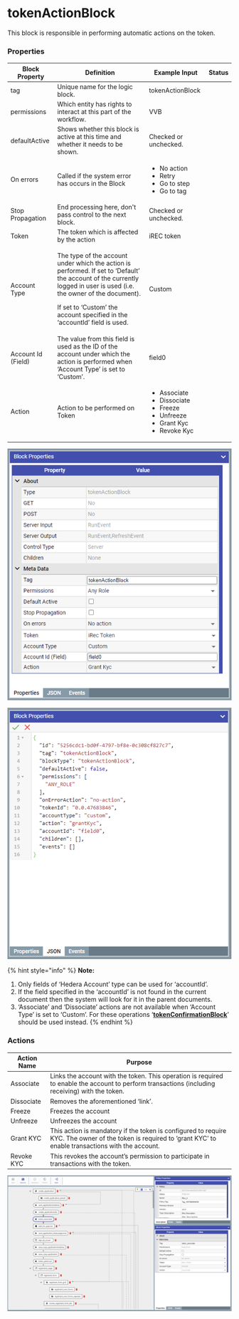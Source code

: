 # tokenActionBlock

This block is responsible in performing automatic actions on the token.

### Properties

| Block Property     | Definition                                                                                                                                                                                                                                                     | Example Input                                                                                                              | Status |
| ------------------ | -------------------------------------------------------------------------------------------------------------------------------------------------------------------------------------------------------------------------------------------------------------- | -------------------------------------------------------------------------------------------------------------------------- | ------ |
| tag                | Unique name for the logic block.                                                                                                                                                                                                                               | tokenActionBlock                                                                                                           |        |
| permissions        | Which entity has rights to interact at this part of the workflow.                                                                                                                                                                                              | VVB                                                                                                                        |        |
| defaultActive      | Shows whether this block is active at this time and whether it needs to be shown.                                                                                                                                                                              | Checked or unchecked.                                                                                                      |        |
| On errors          | Called if the system error has occurs in the Block                                                                                                                                                                                                             | <p></p><ul><li>No action</li><li>Retry</li><li>Go to step</li><li>Go to tag</li></ul>                                      |        |
| Stop Propagation   | End processing here, don't pass control to the next block.                                                                                                                                                                                                     | Checked or unchecked.                                                                                                      |        |
| Token              | The token which is affected by the action                                                                                                                                                                                                                      | iREC token                                                                                                                 |        |
| Account Type       | <p>The type of the account under which the action is performed. If set to ‘Default’ the account of the currently logged in user is used (i.e. the owner of the document).</p><p>If set to ‘Custom’ the account specified in the ‘accountId’ field is used.</p> | Custom                                                                                                                     |        |
| Account Id (Field) | The value from this field is used as the ID of the account under which the action is performed when ‘Account Type’ is set to ‘Custom’.                                                                                                                         | field0                                                                                                                     |        |
| Action             | Action to be performed on Token                                                                                                                                                                                                                                | <p></p><ul><li>Associate</li><li>Dissociate</li><li>Freeze</li><li>Unfreeze</li><li>Grant Kyc</li><li>Revoke Kyc</li></ul> |        |



![](<../.gitbook/assets/image (4).png>)

![](../.gitbook/assets/image.png)

{% hint style="info" %}
**Note:**

1. Only fields of ‘Hedera Account’ type can be used for ‘accountId’.
2. If the field specified in the ‘accountId’ is not found in the current document then the system will look for it in the parent documents.
3. ‘Associate’ and ‘Dissociate’ actions are not available when ‘Account Type’ is set to ‘Custom’. For these operations ‘[**tokenConfirmationBlock**](tokenconfirmationblock.md)’ should be used instead.
{% endhint %}

### Actions

| Action Name | Purpose                                                                                                                                                        |
| ----------- | -------------------------------------------------------------------------------------------------------------------------------------------------------------- |
| Associate   | Links the account with the token. This operation is required to enable the account to perform transactions (including receiving) with the token.               |
| Dissociate  | Removes the aforementioned ‘link’.                                                                                                                             |
| Freeze      | Freezes the account                                                                                                                                            |
| Unfreeze    | Unfreezes the account                                                                                                                                          |
| Grant KYC   | This action is mandatory if the token is configured to require KYC. The owner of the token is required to ‘grant KYC’ to enable transactions with the account. |
| Revoke KYC  | This revokes the account’s permission to participate in transactions with the token.                                                                           |



![](<../.gitbook/assets/image (6).png>)
